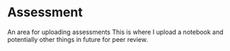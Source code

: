 # Assessment
An area for uploading assessments 
This is where I upload a notebook and potentially other things in future for peer review. 
